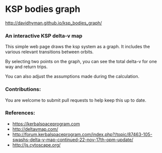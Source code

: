 # KSP bodies graph
http://davidhyman.github.io/ksp_bodies_graph/
### An interactive KSP delta-v map
This simple web page draws the ksp system as a graph. It includes the various relevant transitions between orbits.

By selecting two points on the graph, you can see the total delta-v for one way and return trips.

You can also adjust the assumptions made during the calculation.

### Contributions:
You are welcome to submit pull requests to help keep this up to date.

### References:
* https://kerbalspaceprogram.com
* http://deltavmap.com/
* http://forum.kerbalspaceprogram.com/index.php?/topic/87463-105-swashs-delta-v-map-continued-22-nov-17th-opm-update/
* http://js.cytoscape.org/
